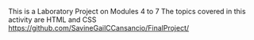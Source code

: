 This is a Laboratory Project on Modules 4 to 7
The topics covered in this activity are HTML and CSS
https://github.com/SavineGailCCansancio/FinalProject/
